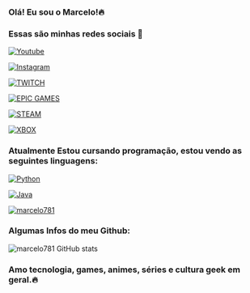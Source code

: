 ### Olá! Eu sou o Marcelo!🔥


### Essas são minhas redes sociais 🙊 

[![Youtube](https://img.shields.io/badge/YouTube-FF0000?style=for-the-badge&logo=youtube&logoColor=white)](https://www.youtube.com/channel/UCFWCvGN05pQJdH4pcAMBuHg)

[![Instagram](https://img.shields.io/badge/Instagram-E4405F?style=for-the-badge&logo=instagram&logoColor=white)](https://www.instagram.com/mirai_zito/)

[![TWITCH](https://img.shields.io/badge/Twitch-9146FF?style=for-the-badge&logo=twitch&logoColor=white)](https://www.twitch.tv/mirai_zamasu)


[![EPIC GAMES](https://img.shields.io/badge/Epic%20Games-313131?style=for-the-badge&logo=Epic%20Games&logoColor=white)](https://store.epicgames.com/u/753f98da40e94ec9bc29771f9f70297d)

[![STEAM](https://img.shields.io/badge/Steam-000000?style=for-the-badge&logo=steam&logoColor=white
)](https://steamcommunity.com/id/marcelpirates/)

[![XBOX](	https://img.shields.io/badge/Xbox-107C10?style=for-the-badge&logo=xbox&logoColor=white
)](https://www.xbox.com/pt-BR/play/user/Sanji781)








### Atualmente Estou cursando programação, estou vendo as seguintes linguagens: 


[![Python](https://img.shields.io/badge/Python-14354C?style=for-the-badge&logo=python&logoColor=white)]()

[![Java](https://img.shields.io/badge/Java-ED8B00?style=for-the-badge&logo=openjdk&logoColor=white)]()


[![marcelo781](https://github-readme-stats.vercel.app/api/top-langs/?username=marcelo781)](https://github.com/marcelo781/github-readme-stats)

### Algumas Infos do meu Github: 

![marcelo781 GitHub stats](https://github-readme-stats.vercel.app/api?username=marcelo781&show_icons=true&theme=synthwave)

### Amo tecnologia, games, animes, séries e cultura geek em geral.🔥
